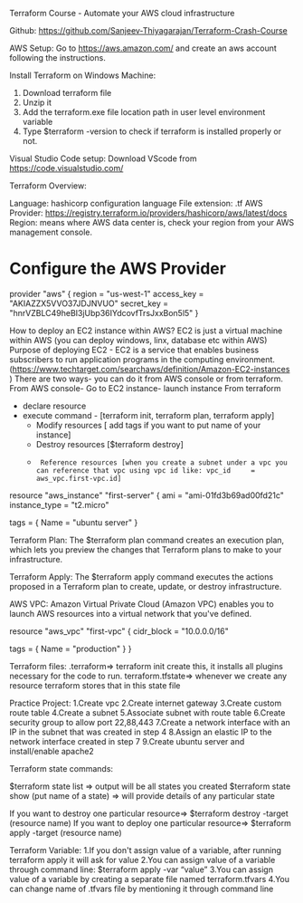 Terraform Course - Automate your AWS cloud infrastructure

Github: https://github.com/Sanjeev-Thiyagarajan/Terraform-Crash-Course

AWS Setup:
Go to https://aws.amazon.com/  and create an aws account following the instructions.

Install Terraform on Windows Machine:
1. Download terraform file
2. Unzip it
3. Add the terraform.exe file location path in user level environment variable
4. Type $terraform -version to check if terraform is installed properly or not.

Visual Studio Code setup:
Download VScode from https://code.visualstudio.com/ 

Terraform Overview:
 
Language: hashicorp configuration language
File extension: .tf
AWS Provider: https://registry.terraform.io/providers/hashicorp/aws/latest/docs
Region: means where AWS data center is, check your region from your AWS management console.

# Configure the AWS Provider
provider "aws" {
  region = "us-west-1"
  access_key = "AKIAZZX5VVO37JDJNVUO"
  secret_key = "hnrVZBLC49heBI3jUbp36IYdcovfTrsJxxBon5l5"
}


How to deploy an EC2 instance within AWS?
EC2 is just a virtual machine within AWS (you can deploy windows, linx, database etc within AWS)
Purpose of deploying EC2 - EC2 is a service that enables business subscribers to run application programs in the computing environment. (https://www.techtarget.com/searchaws/definition/Amazon-EC2-instances )
There are two ways- you can do it from AWS console or from terraform.
 From AWS console- Go to EC2 instance- launch instance
 From terraform 
- declare resource
- execute command - [terraform init, terraform plan, terraform apply]
     - 	Modify resources [ add tags if you want to put name of your instance]
     - 	Destroy resources [$terraform destroy]
     -   	Reference resources [when you create a subnet under a vpc you can reference that vpc using vpc id like: vpc_id     = aws_vpc.first-vpc.id]


resource "aws_instance" "first-server" {
  ami           = "ami-01fd3b69ad00fd21c"
  instance_type = "t2.micro"
 
  tags = {
    Name = "ubuntu server"
  }


Terraform Plan:
The $terraform plan command creates an execution plan, which lets you preview the changes that Terraform plans to make to your infrastructure.

Terraform Apply:
The $terraform apply command executes the actions proposed in a Terraform plan to create, update, or destroy infrastructure.

AWS VPC:
Amazon Virtual Private Cloud (Amazon VPC) enables you to launch AWS resources into a virtual network that you've defined.

resource "aws_vpc" "first-vpc" {
  cidr_block       = "10.0.0.0/16"
 
  tags = {
    Name = "production"
  }
}


Terraform files:
.terraform=> terraform init create this, it installs all plugins necessary for the code to run.
terraform.tfstate=> whenever we create any resource terraform stores that in this state file



Practice Project:
1.Create vpc
2.Create internet gateway
3.Create custom route table
4.Create a subnet
5.Associate subnet with route table
6.Create security group to allow port 22,88,443
7.Create a network interface with an IP in the subnet that was created in step 4
8.Assign an elastic IP to the network interface created in step 7
9.Create ubuntu server and install/enable apache2

Terraform state commands:

$terraform state list => output will be all states you created
$terraform state show (put name of a state) => will provide details of any particular state

If you want to destroy one particular resource=> $terraform destroy -target (resource name)
If you want to deploy one particular resource=> $terraform apply -target (resource name)

Terraform Variable:
1.If you don't assign value of a variable, after running terraform apply it will ask for value
2.You can assign value of a variable through command line: $terraform apply -var “value”
3.You can assign value of a variable by creating a separate file named terraform.tfvars
4.You can change name of .tfvars file by mentioning it through command line







